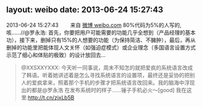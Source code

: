 layout: weibo
date: 2013-06-24 15:27:43
---
<meta name="referrer" content="no-referrer" />

2013-06-24 15:27:43  &nbsp;&nbsp;&nbsp;&nbsp;&nbsp;&nbsp; 来自 <a href="http://weibo.com/" rel="nofollow">微博 weibo.com</a>
80%代码为5%的人写的,咳……//@罗永浩: 首先，你要把用户可能需要的功能几乎全想到（产品经理的基本功），接下来，删掉只有15%的人想要的功能（为保持简洁、不臃肿），最后，再从删掉的功能里把能体现人文关怀（如强迫症模式）或企业理念（多国语言设置方式示范了细心和体贴的极致）的设计放回去...
>  @XXSXXYXXX: 今天听一同事说，周末不知怎的就把爱疯的系统语言改成了韩语。听着她讲述着是怎么寻找系统语言的设置项，最终还是妥协的把别人的爱疯拿来，照着那个手机的步骤才把系统语言改回来。我的脑海中浮现出的都是@罗永浩 在发布系统时的样子……锤子手机必火～[good] 我在这里:http://t.cn/zjxLb5B ​​​
